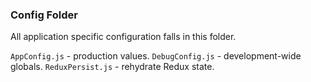 ### Config Folder
All application specific configuration falls in this folder.

`AppConfig.js` - production values.
`DebugConfig.js` - development-wide globals.
`ReduxPersist.js` - rehydrate Redux state.
